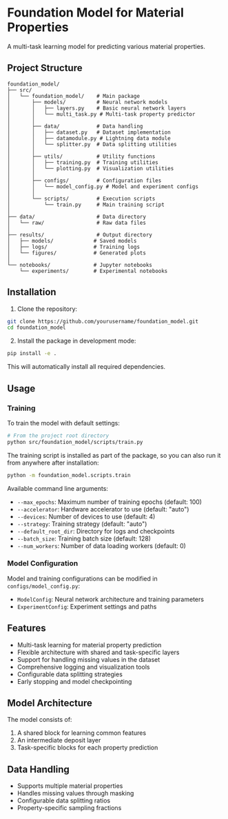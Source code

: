 # Foundation Model for Material Properties

A multi-task learning model for predicting various material properties.

## Project Structure

```
foundation_model/
├── src/
│   └── foundation_model/    # Main package
│       ├── models/          # Neural network models
│       │   ├── layers.py    # Basic neural network layers
│       │   └── multi_task.py # Multi-task property predictor
│       │
│       ├── data/            # Data handling
│       │   ├── dataset.py   # Dataset implementation
│       │   ├── datamodule.py # Lightning data module
│       │   └── splitter.py  # Data splitting utilities
│       │
│       ├── utils/           # Utility functions
│       │   ├── training.py  # Training utilities
│       │   └── plotting.py  # Visualization utilities
│       │
│       ├── configs/         # Configuration files
│       │   └── model_config.py # Model and experiment configs
│       │
│       └── scripts/         # Execution scripts
│           └── train.py     # Main training script
│
├── data/                    # Data directory
│   └── raw/                 # Raw data files
│
├── results/                 # Output directory
│   ├── models/             # Saved models
│   ├── logs/               # Training logs
│   └── figures/            # Generated plots
│
└── notebooks/              # Jupyter notebooks
    └── experiments/        # Experimental notebooks
```

## Installation

1. Clone the repository:
```bash
git clone https://github.com/yourusername/foundation_model.git
cd foundation_model
```

2. Install the package in development mode:
```bash
pip install -e .
```

This will automatically install all required dependencies.

## Usage

### Training

To train the model with default settings:

```bash
# From the project root directory
python src/foundation_model/scripts/train.py
```

The training script is installed as part of the package, so you can also run it from anywhere after installation:

```bash
python -m foundation_model.scripts.train
```

Available command line arguments:

- `--max_epochs`: Maximum number of training epochs (default: 100)
- `--accelerator`: Hardware accelerator to use (default: "auto")
- `--devices`: Number of devices to use (default: 4)
- `--strategy`: Training strategy (default: "auto")
- `--default_root_dir`: Directory for logs and checkpoints
- `--batch_size`: Training batch size (default: 128)
- `--num_workers`: Number of data loading workers (default: 0)

### Model Configuration

Model and training configurations can be modified in `configs/model_config.py`:

- `ModelConfig`: Neural network architecture and training parameters
- `ExperimentConfig`: Experiment settings and paths

## Features

- Multi-task learning for material property prediction
- Flexible architecture with shared and task-specific layers
- Support for handling missing values in the dataset
- Comprehensive logging and visualization tools
- Configurable data splitting strategies
- Early stopping and model checkpointing

## Model Architecture

The model consists of:
1. A shared block for learning common features
2. An intermediate deposit layer
3. Task-specific blocks for each property prediction

## Data Handling

- Supports multiple material properties
- Handles missing values through masking
- Configurable data splitting ratios
- Property-specific sampling fractions

